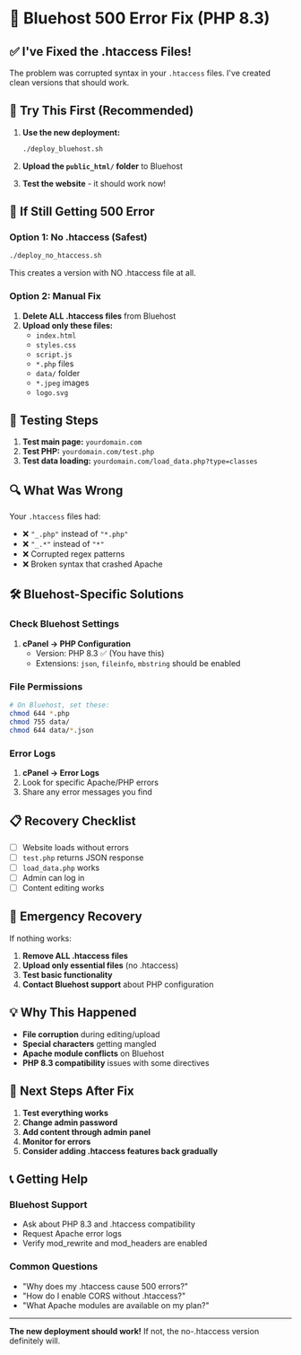 # 🚨 Bluehost 500 Error Fix (PHP 8.3)

## ✅ **I've Fixed the .htaccess Files!**

The problem was corrupted syntax in your `.htaccess` files. I've created clean versions that should work.

## 🚀 **Try This First (Recommended)**

1. **Use the new deployment:**

   ```bash
   ./deploy_bluehost.sh
   ```

2. **Upload the `public_html/` folder** to Bluehost
3. **Test the website** - it should work now!

## 🔄 **If Still Getting 500 Error**

### **Option 1: No .htaccess (Safest)**

```bash
./deploy_no_htaccess.sh
```

This creates a version with NO .htaccess file at all.

### **Option 2: Manual Fix**

1. **Delete ALL .htaccess files** from Bluehost
2. **Upload only these files:**
   - `index.html`
   - `styles.css`
   - `script.js`
   - `*.php` files
   - `data/` folder
   - `*.jpeg` images
   - `logo.svg`

## 🧪 **Testing Steps**

1. **Test main page:** `yourdomain.com`
2. **Test PHP:** `yourdomain.com/test.php`
3. **Test data loading:** `yourdomain.com/load_data.php?type=classes`

## 🔍 **What Was Wrong**

Your `.htaccess` files had:

- ❌ `"_.php"` instead of `"*.php"`
- ❌ `"_.*"` instead of `"*"`
- ❌ Corrupted regex patterns
- ❌ Broken syntax that crashed Apache

## 🛠️ **Bluehost-Specific Solutions**

### **Check Bluehost Settings**

1. **cPanel → PHP Configuration**
   - Version: PHP 8.3 ✅ (You have this)
   - Extensions: `json`, `fileinfo`, `mbstring` should be enabled

### **File Permissions**

```bash
# On Bluehost, set these:
chmod 644 *.php
chmod 755 data/
chmod 644 data/*.json
```

### **Error Logs**

1. **cPanel → Error Logs**
2. Look for specific Apache/PHP errors
3. Share any error messages you find

## 📋 **Recovery Checklist**

- [ ] Website loads without errors
- [ ] `test.php` returns JSON response
- [ ] `load_data.php` works
- [ ] Admin can log in
- [ ] Content editing works

## 🚨 **Emergency Recovery**

If nothing works:

1. **Remove ALL .htaccess files**
2. **Upload only essential files** (no .htaccess)
3. **Test basic functionality**
4. **Contact Bluehost support** about PHP configuration

## 💡 **Why This Happened**

- **File corruption** during editing/upload
- **Special characters** getting mangled
- **Apache module conflicts** on Bluehost
- **PHP 8.3 compatibility** issues with some directives

## 🔧 **Next Steps After Fix**

1. **Test everything works**
2. **Change admin password**
3. **Add content through admin panel**
4. **Monitor for errors**
5. **Consider adding .htaccess features back gradually**

## 📞 **Getting Help**

### **Bluehost Support**

- Ask about PHP 8.3 and .htaccess compatibility
- Request Apache error logs
- Verify mod_rewrite and mod_headers are enabled

### **Common Questions**

- "Why does my .htaccess cause 500 errors?"
- "How do I enable CORS without .htaccess?"
- "What Apache modules are available on my plan?"

---

**The new deployment should work!** If not, the no-.htaccess version definitely will.
